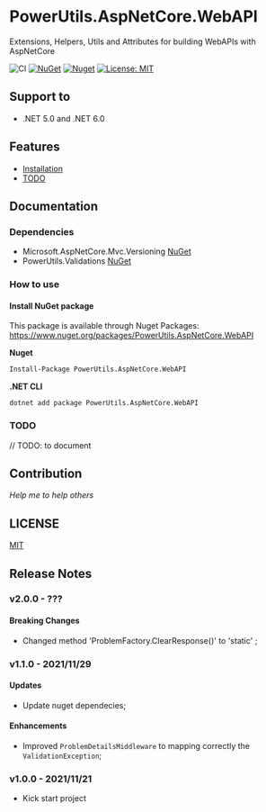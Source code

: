 # PowerUtils.AspNetCore.WebAPI
Extensions, Helpers, Utils and Attributes for building WebAPIs with AspNetCore

![CI](https://github.com/TechNobre/PowerUtils.AspNetCore.WebAPI/actions/workflows/main.yml/badge.svg)
[![NuGet](https://img.shields.io/nuget/v/PowerUtils.AspNetCore.WebAPI.svg)](https://www.nuget.org/packages/PowerUtils.AspNetCore.WebAPI)
[![Nuget](https://img.shields.io/nuget/dt/PowerUtils.AspNetCore.WebAPI.svg)](https://www.nuget.org/packages/PowerUtils.AspNetCore.WebAPI)
[![License: MIT](https://img.shields.io/github/license/ofpinewood/http-exceptions.svg)](https://github.com/TechNobre/PowerUtils.AspNetCore.WebAPI/blob/main/LICENSE)



## Support to
- .NET 5.0 and .NET 6.0



## Features
- [Installation](#Installation)
- [TODO](#TODO)



## Documentation

### Dependencies

- Microsoft.AspNetCore.Mvc.Versioning [NuGet](https://www.nuget.org/packages/Microsoft.AspNetCore.Mvc.Versioning/)
- PowerUtils.Validations [NuGet](https://www.nuget.org/packages/PowerUtils.Validations/)


### How to use

#### Install NuGet package <a name="Installation"></a>
This package is available through Nuget Packages: https://www.nuget.org/packages/PowerUtils.AspNetCore.WebAPI

**Nuget**
```bash
Install-Package PowerUtils.AspNetCore.WebAPI
```

**.NET CLI**
```
dotnet add package PowerUtils.AspNetCore.WebAPI
```



### TODO <a name="TODO"></a>

// TODO: to document



## Contribution

*Help me to help others*




## LICENSE

[MIT](https://github.com/TechNobre/PowerUtils.AspNetCore.WebAPI/blob/main/LICENSE)




## Release Notes


### v2.0.0 - ???

#### Breaking Changes
- Changed method 'ProblemFactory.ClearResponse()' to 'static' ;


### v1.1.0 - 2021/11/29
 
#### Updates
- Update nuget dependecies;

#### Enhancements
- Improved `ProblemDetailsMiddleware` to mapping correctly the `ValidationException`;


### v1.0.0 - 2021/11/21
- Kick start project